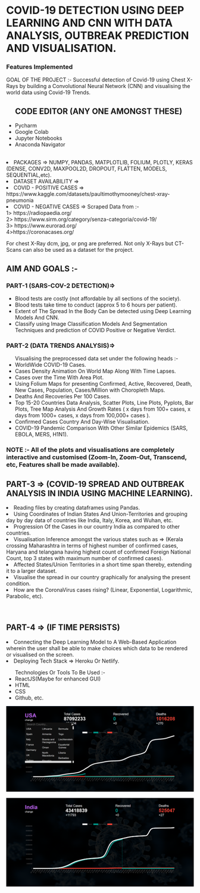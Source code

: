 <h1> COVID-19  DETECTION USING DEEP LEARNING AND CNN WITH DATA ANALYSIS, OUTBREAK PREDICTION AND VISUALISATION. </h1>


 <h3> Features Implemented </h3>

 GOAL OF THE PROJECT :- Successful detection of Covid-19 using Chest X-Rays by building a Convolutional Neural Network (CNN)
and visualising the world data using Covid-19 Trends. 

<ul> <h2> CODE EDITOR (ANY ONE AMONGST THESE) </h2> 
 <li> Pycharm </li>
 <li> Google Colab </li>
 <li> Jupyter Notebooks </li>
 <li> Anaconda Navigator </li>
  <br>
 </ul>
 
 <li> PACKAGES => NUMPY, PANDAS, MATPLOTLIB, FOLIUM, PLOTLY, KERAS (DENSE, CONV2D, MAXPOOL2D, DROPOUT, FLATTEN, MODELS, SEQUENTIAL,etc). </li>

 <li> DATASET AVAILABILITY => </li>

  <li> COVID - POSITIVE CASES => https://www.kaggle.com/datasets/paultimothymooney/chest-xray-pneumonia </li>

  <li> COVID - NEGATIVE CASES =>
 Scraped Data from :- <br>
 1> https://radiopaedia.org/   <br>
 2> https://www.sirm.org/category/senza-categoria/covid-19/  <br>
 3> https://www.eurorad.org/   <br>
 4>https://coronacases.org/   <br>
</li>

For chest X-Ray dcm, jpg, or png are preferred. Not only X-Rays but CT-Scans can also be used as a dataset for the project.

<h2> AIM AND GOALS :-  </h2>

 <h3> PART-1 (SARS-COV-2 DETECTION)=>  </h3>

<ul>
<li> Blood tests are costly (not affordable by all sections of the society). </li>
<li> Blood tests take time to conduct (approx 5 to 6 hours per patient). </li>
<li> Extent of The Spread In the Body Can be detected using Deep Learning Models And CNN. </li>
<li> Classify using Image Classification Models And Segmentation Techniques and prediction of COVID Positive or Negative Verdict. </li>
</ul>


<h3> PART-2 (DATA TRENDS ANALYSIS)=> </h3>
<ul>
Visualising the preprocessed data set under the following heads :-
<li> WorldWide COVID-19 Cases. </li>
<li> Cases Density Animation On World Map Along With Time Lapses. </li>
<li> Cases over the Time With Area Plot. </li>
<li> Using Folium Maps for presenting Confirmed, Active, Recovered, Death, New Cases, Population, Cases/Million with Choropleth Maps. </li>
<li> Deaths And Recoveries Per 100 Cases. </li>
<li> Top 15-20 Countries Data Analysis, Scatter Plots, Line Plots, Pyplots, Bar Plots, Tree Map Analysis And Growth Rates  (
 x days from 100+ cases, 
x days from 1000+ cases, 
x days from 100,000+ cases
). </li>
<li> Confirmed Cases Country And Day-Wise Visualisation. </li>
<li> COVID-19 Pandemic Comparison With Other Similar Epidemics (SARS, EBOLA, MERS, H1N1). </li>
 </ul>

 <h3> NOTE :- All of the plots and visualisations are completely interactive and customised (Zoom-In, Zoom-Out, 
 Transcend, etc, Features shall be made available).  </h3>

 <h2> PART-3 => (COVID-19 SPREAD AND OUTBREAK ANALYSIS IN INDIA USING MACHINE LEARNING). </h2>
 
<li> Reading files by creating dataframes using Pandas. </li>
<li> Using Coordinates of Indian States And Union-Territories and grouping day by day data of countries like India, Italy, Korea, and Wuhan, etc. </li>
<li> Progression Of the Cases in our country India as compared to other countries. </li>
<li> Visualisation Inference amongst the various states such as => (Kerala crossing Maharashtra in terms of highest 
number of confirmed cases, Haryana and telangana having highest count of confirmed Foreign National Count, top 3 states with maximum number of confirmed cases). </li>
<li> Affected States/Union Territories in a short time span thereby, extending it to a larger dataset. </li>
<li> Visualise the spread in our country graphically for analysing the present condition. </li>
<li> How are the CoronaVirus cases rising? (Linear, Exponential, Logarithmic, Parabolic, etc). </li>

<br>
<br>


<h2> PART-4 => (IF TIME PERSISTS) </h2>
<li> Connecting the Deep Learning Model to A Web-Based Application wherein the user shall be able to make choices which data to be rendered or visualised on the screen. </li>
<li> Deploying Tech Stack => Heroku Or Netlify. </li>
<ul> 
Technologies Or Tools To Be Used :- 
<li> ReactJS(Maybe for enhanced GUI) </li>
<li> HTML </li>
<li> CSS </li>
<li> Github, etc. </li>
</ul>


![Text](https://github.com/ss-shrishi2000/COVID-19-Analyzer/blob/main/cv-2.png)



![Text](https://github.com/ss-shrishi2000/COVID-19-Analyzer/blob/main/cv-1.png)
